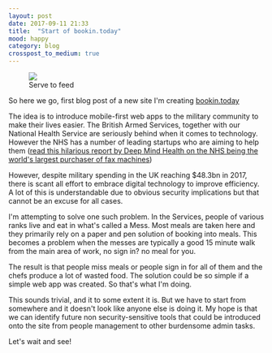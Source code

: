 ```yaml
---
layout: post
date: 2017-09-11 21:33
title:  "Start of bookin.today"
mood: happy
category: blog
crosspost_to_medium: true
---
```


<figure>
    <img src="http://www.bookin.today/assets/logo_no_slogo-952e4dc53d922536e69a4a11b0e61cbd437eee23f91cfc1cc2e0f0ab02ea892c.png" />
    <figcaption>Serve to feed </figcaption>
</figure>

So here we go, first blog post of a new site I'm creating <a href="www.bookin.today">bookin.today</a>

The idea is to introduce mobile-first web apps to the military community to make their lives easier. The British Armed Services, together with our National Health Service are seriously behind when it comes to technology. However the NHS has a number of leading startups who are aiming to help them (<a href="http://www.nationalhealthexecutive.com/Health-Care-News/digital-doldrums-nhs-remains-worlds-largest-purchaser-of-fax-machines">read this hilarious report by Deep Mind Health on the NHS being the world's largest purchaser of fax machines</a>)

However, despite military spending in the UK reaching $48.3bn in 2017, there is scant all effort to embrace digital technology to improve efficiency. A lot of this is understandable due to obvious security implications but that cannot be an excuse for all cases.

I'm attempting to solve one such problem. In the Services, people of various ranks live and eat in what's called a Mess. Most meals are taken here and they primarily rely on a paper and pen solution of booking into meals. This becomes a problem when the messes are typically a good 15 minute walk from the main area of work, no sign in? no meal for you.

The result is that people miss meals or people sign in for all of them and the chefs produce a lot of wasted food. The solution could be so simple if a simple web app was created. So that's what I'm doing.

This sounds trivial, and it to some extent it is. But we have to start from somewhere and it doesn't look like anyone else is doing it. My hope is that we can identify future non security-sensitive tools that could be introduced onto the site from people management to other burdensome admin tasks.

Let's wait and see!